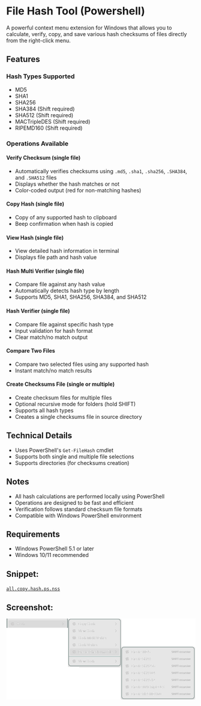 # File Hash Tool (Powershell)

A powerful context menu extension for Windows that allows you to calculate, verify, copy, and save various hash checksums of files directly from the right-click menu.

## Features

### Hash Types Supported
- MD5
- SHA1
- SHA256
- SHA384 (Shift required)
- SHA512 (Shift required)
- MACTripleDES (Shift required)
- RIPEMD160 (Shift required)

### Operations Available

#### Verify Checksum (single file)
- Automatically verifies checksums using `.md5`, `.sha1`, `.sha256`, `.SHA384`, and `.SHA512` files
- Displays whether the hash matches or not
- Color-coded output (red for non-matching hashes)

#### Copy Hash (single file)
- Copy of any supported hash to clipboard
- Beep confirmation when hash is copied

#### View Hash (single file)
- View detailed hash information in terminal
- Displays file path and hash value

#### Hash Multi Verifier (single file)
- Compare file against any hash value
- Automatically detects hash type by length
- Supports MD5, SHA1, SHA256, SHA384, and SHA512

#### Hash Verifier (single file)
- Compare file against specific hash type
- Input validation for hash format
- Clear match/no match output

#### Compare Two Files
- Compare two selected files using any supported hash
- Instant match/no match results

#### Create Checksums File (single or multiple)
- Create checksum files for multiple files
- Optional recursive mode for folders (hold SHIFT)
- Supports all hash types
- Creates a single checksums file in source directory

## Technical Details

- Uses PowerShell's `Get-FileHash` cmdlet
- Supports both single and multiple file selections
- Supports directories (for checksums creation)

## Notes
- All hash calculations are performed locally using PowerShell
- Operations are designed to be fast and efficient
- Verification follows standard checksum file formats
- Compatible with Windows PowerShell environment

## Requirements
- Windows PowerShell 5.1 or later
- Windows 10/11 recommended

## Snippet:
[`all.copy.hash.ps.nss`](/ex3.multifunction/all.copy.hash.ps.nss)

## Screenshot:
![Screenshot 1)](/ex3.multifunction/all.copy.hash.ps.png)